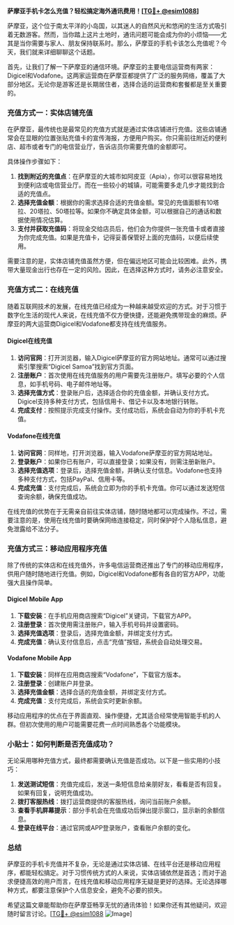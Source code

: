 **萨摩亚手机卡怎么充值？轻松搞定海外通讯费用！[[TG💪+ @esim1088](https://t.me/s/esim1088)]**

萨摩亚，这个位于南太平洋的小岛国，以其迷人的自然风光和悠闲的生活方式吸引着无数游客。然而，当你踏上这片土地时，通讯问题可能会成为你的小烦恼——尤其是当你需要与家人、朋友保持联系时。那么，萨摩亚的手机卡该怎么充值呢？今天，我们就来详细聊聊这个话题。

首先，让我们了解一下萨摩亚的通信环境。萨摩亚的主要电信运营商有两家：Digicel和Vodafone。这两家运营商在萨摩亚都提供了广泛的服务网络，覆盖了大部分地区。无论你是游客还是长期居住者，选择合适的运营商和套餐都是至关重要的。

### 充值方式一：实体店铺充值

在萨摩亚，最传统也是最常见的充值方式就是通过实体店铺进行充值。这些店铺通常会在显眼的位置张贴充值卡的宣传海报，方便用户购买。你只需前往附近的便利店、超市或者专门的电信营业厅，告诉店员你需要充值的金额即可。

具体操作步骤如下：
1. **找到附近的充值点**：在萨摩亚的大城市如阿皮亚（Apia），你可以很容易地找到便利店或电信营业厅。而在一些较小的城镇，可能需要多走几步才能找到合适的充值点。
2. **选择充值金额**：根据你的需求选择合适的充值金额。常见的充值面额有10塔拉、20塔拉、50塔拉等。如果你不确定具体金额，可以根据自己的通话和数据使用情况估算。
3. **支付并获取充值码**：将现金交给店员后，他们会为你提供一张充值卡或者直接为你完成充值。如果是充值卡，记得妥善保管好上面的充值码，以便后续使用。

需要注意的是，实体店铺充值虽然方便，但在偏远地区可能会比较困难。此外，携带大量现金出行也存在一定的风险。因此，在选择这种方式时，请务必注意安全。

### 充值方式二：在线充值

随着互联网技术的发展，在线充值已经成为一种越来越受欢迎的方式。对于习惯于数字化生活的现代人来说，在线充值不仅方便快捷，还能避免携带现金的麻烦。萨摩亚的两大运营商Digicel和Vodafone都支持在线充值服务。

#### Digicel在线充值
1. **访问官网**：打开浏览器，输入Digicel萨摩亚的官方网站地址。通常可以通过搜索引擎搜索“Digicel Samoa”找到官方页面。
2. **注册账户**：首次使用在线充值服务的用户需要先注册账户。填写必要的个人信息，如手机号码、电子邮件地址等。
3. **选择充值方式**：登录账户后，选择适合你的充值金额，并确认支付方式。Digicel支持多种支付方式，包括信用卡、借记卡以及本地银行转账。
4. **完成支付**：按照提示完成支付操作。支付成功后，系统会自动为你的手机卡充值。

#### Vodafone在线充值
1. **访问官网**：同样地，打开浏览器，输入Vodafone萨摩亚的官方网站地址。
2. **登录账户**：如果你已有账户，可以直接登录；如果没有，则需注册新账户。
3. **选择充值选项**：登录后，选择充值金额，并确认支付信息。Vodafone也支持多种支付方式，包括PayPal、信用卡等。
4. **完成充值**：支付完成后，系统会立即为你的手机卡充值。你可以通过发送短信查询余额，确保充值成功。

在线充值的优势在于无需亲自前往实体店铺，随时随地都可以完成操作。不过，需要注意的是，使用在线充值时要确保网络连接稳定，同时保护好个人隐私信息，避免泄露给不法分子。

### 充值方式三：移动应用程序充值

除了传统的实体店和在线充值外，许多电信运营商还推出了专门的移动应用程序，供用户随时随地进行充值。例如，Digicel和Vodafone都有各自的官方APP，功能强大且操作简单。

#### Digicel Mobile App
1. **下载安装**：在手机应用商店搜索“Digicel”关键词，下载官方APP。
2. **注册登录**：首次使用需注册账户，输入手机号码并设置密码。
3. **选择充值选项**：登录后，选择充值金额，并绑定支付方式。
4. **完成充值**：确认支付信息后，点击“充值”按钮，系统会自动处理交易。

#### Vodafone Mobile App
1. **下载安装**：同样在应用商店搜索“Vodafone”，下载官方版本。
2. **注册登录**：创建账户并登录。
3. **选择充值金额**：选择合适的充值金额，并绑定支付方式。
4. **完成充值**：支付完成后，系统会实时更新余额。

移动应用程序的优点在于界面直观、操作便捷，尤其适合经常使用智能手机的人群。但初次使用的用户可能需要花费一点时间熟悉各个功能模块。

### 小贴士：如何判断是否充值成功？

无论采用哪种充值方式，最终都需要确认充值是否成功。以下是一些实用的小技巧：

1. **发送测试短信**：充值完成后，发送一条短信息给亲朋好友，看看是否有回复。如果有回复，说明充值成功。
2. **拨打客服热线**：拨打运营商提供的客服热线，询问当前账户余额。
3. **查看手机屏幕提示**：部分手机会在充值成功后弹出提示窗口，显示新的余额信息。
4. **登录在线平台**：通过官网或APP登录账户，查看账户余额的变化。

### 总结

萨摩亚的手机卡充值并不复杂，无论是通过实体店铺、在线平台还是移动应用程序，都能轻松搞定。对于习惯传统方式的人来说，实体店铺依然是首选；而对于追求便捷高效的用户而言，在线充值和移动应用程序无疑是更好的选择。无论选择哪种方式，都要注意保护个人信息安全，避免不必要的损失。

希望这篇文章能帮助你在萨摩亚畅享无忧的通讯体验！如果你还有其他疑问，欢迎随时留言讨论。[[TG💪+ @esim1088](https://t.me/s/esim1088) ![Image](https://i.postimg.cc/4NQfJmqS/Snipaste-2025-05-13-00-14-12.png)]